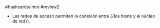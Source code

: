 #flashcards/intro 
#review2 

- Las redes de acceso permiten la conexión entre {{los hosts y el núcleo de red}}.